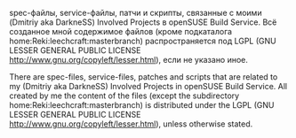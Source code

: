 spec-файлы, service-файлы, патчи и скрипты, связанные с моими
(Dmitriy aka DarkneSS) Involved Projects в openSUSE Build Service.
Всё созданное мной содержимое файлов (кроме подкаталога home:Reki:leechcraft:masterbranch)
распространяется под LGPL (GNU LESSER GENERAL PUBLIC LICENSE
http://www.gnu.org/copyleft/lesser.html), если не указано иное.

There are spec-files, service-files, patches and scripts that are related to my
(Dmitriy aka DarkneSS) Involved Projects in openSUSE Build Service.
All created by me the content of the files (except the subdirectory home:Reki:leechcraft:masterbranch)
is distributed under the LGPL (GNU LESSER GENERAL PUBLIC LICENSE
http://www.gnu.org/copyleft/lesser.html), unless otherwise stated.